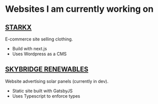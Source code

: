 # Websites I am currently working on

## [STARKX](https://www.starkxclothing.com/)
E-commerce site selling clothing.

- Build with next.js
- Uses Wordpress as a CMS

## [SKYBRIDGE RENEWABLES](https://blissful-allen-8a492b.netlify.app/)
Website advertising solar panels (currently in dev).

- Static site built with GatsbyJS
- Uses Typescript to enforce types